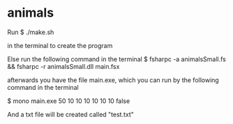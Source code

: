 # animals

Run 
$ ./make.sh 

in the terminal to create the program

Else run the following command in the terminal 
$ fsharpc -a animalsSmall.fs && fsharpc -r animalsSmall.dll main.fsx

afterwards you have the file main.exe, which you can run by the following command in the terminal

$ mono main.exe 50 10 10 10 10 10 10 false

And a txt file will be created called "test.txt"
